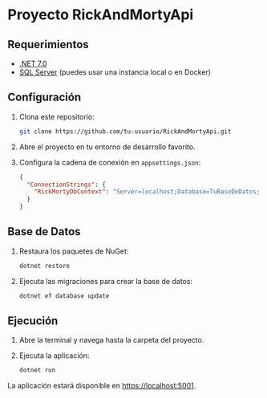 # Proyecto RickAndMortyApi

## Requerimientos

- [.NET 7.0](https://dotnet.microsoft.com/download/dotnet/7.0)
- [SQL Server](https://www.microsoft.com/sql-server) (puedes usar una instancia local o en Docker)

## Configuración

1. Clona este repositorio:

    ```bash
    git clone https://github.com/tu-usuario/RickAndMortyApi.git
    ```

2. Abre el proyecto en tu entorno de desarrollo favorito.

3. Configura la cadena de conexión en `appsettings.json`:

    ```json
    {
      "ConnectionStrings": {
        "RickMortyDbContext": "Server=localhost;Database=TuBaseDeDatos;User=TuUsuario;Password=TuPassword;"
      }
    }
    ```

## Base de Datos

1. Restaura los paquetes de NuGet:

    ```bash
    dotnet restore
    ```

2. Ejecuta las migraciones para crear la base de datos:

    ```bash
    dotnet ef database update
    ```

## Ejecución

1. Abre la terminal y navega hasta la carpeta del proyecto.

2. Ejecuta la aplicación:

    ```bash
    dotnet run
    ```

La aplicación estará disponible en [https://localhost:5001](https://localhost:5001).



